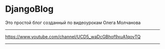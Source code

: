 # DjangoBlog

Это простой блог созданный по видеоурокам Олега Молчанова
***
<https://www.youtube.com/channel/UCD5_waDcGBhof9xuA1qovTQ>
***

